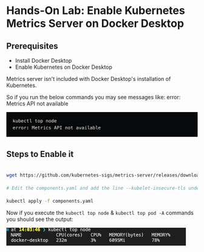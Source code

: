 # Hands-On Lab: Enable Kubernetes Metrics Server on Docker Desktop

## Prerequisites

- Install Docker Desktop
- Enable Kubernetes on Docker Desktop


Metrics server isn't included with Docker Desktop's installation of Kubernetes.

So if you run the below commands you may see messages like: error: Metrics API not available

![](images/metrics-api-not-available.png)

## Steps to Enable it

```sh

wget https://github.com/kubernetes-sigs/metrics-server/releases/download/v0.6.3/components.yaml

# Edit the components.yaml and add the line --kubelet-insecure-tls under the args section for the container spec.

kubectl apply -f components.yaml

```

Now if you execute the `kubectl top node` & `kubectl top pod -A` commands you should see the output:

![](images/metrics-api.png)